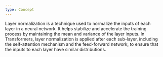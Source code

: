 ```yaml
---
type: Concept
---
```


Layer normalization is a technique used to normalize the inputs of each layer in a neural network. It helps stabilize and accelerate the training process by maintaining the mean and variance of the layer inputs. In Transformers, layer normalization is applied after each sub-layer, including the self-attention mechanism and the feed-forward network, to ensure that the inputs to each layer have similar distributions.
